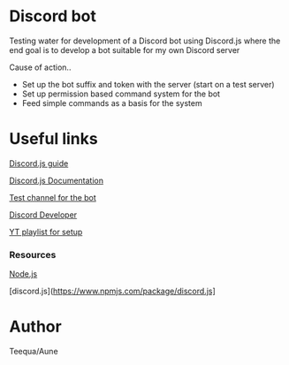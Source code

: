 # Discord bot

Testing water for development of a Discord bot using Discord.js where the end goal is to develop a bot suitable for my own Discord server

Cause of action.. <br/>
<ul>
  <li> Set up the bot suffix and token with the server (start on a test server)</li>
  <li> Set up permission based command system for the bot </li>
  <li> Feed simple commands as a basis for the system </li>
</ul>

<h1> Useful links </h1>

<a href="https://discordjs.guide/"> Discord.js guide </a>

<a href="https://discord.js.org/#/docs/main/stable/general/welcome" > Discord.js Documentation </a>

<a href="https://discord.gg/KJkKb2u" > Test channel for the bot </a>

<a href="https://discordapp.com/developers/applications/686348689438277797/bot"> Discord Developer </a>

<a href="https://www.youtube.com/watch?v=Q03akWZkjZ8&list=PLm2hXbDAZv13tqx5I9eNJO7Y2XKa-3VDf"> YT playlist for setup </a>

### Resources

[Node.js](https://nodejs.org/en/)

[discord.js](https://www.npmjs.com/package/discord.js]

# Author

Teequa/Aune
